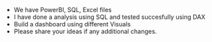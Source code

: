  - We have PowerBI, SQL, Excel files
 - I have done a analysis using SQL and tested succesfully using DAX
 - Build a dashboard using different Visuals
 - Please share your ideas if any additional changes.
